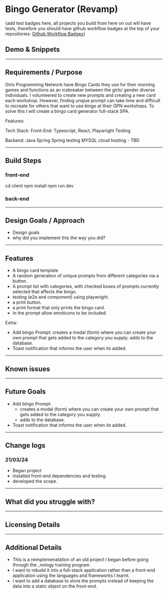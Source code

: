 # Bingo Generator (Revamp)

{add test badges here, all projects you build from here on out will have tests, therefore you should have github workflow badges at the top of your repositories: [Github Workflow Badges](https://docs.github.com/en/actions/monitoring-and-troubleshooting-workflows/adding-a-workflow-status-badge)}

## Demo & Snippets


---

## Requirements / Purpose
Girls Programming Network have Bingo Cards they use for their morning games and functions as an icebreaker between the girls/ gender diverse individuals.
 I volunteered to create new prompts and creating a new card each workshop. However, finding unqiue prompt can take time and difficult to recreate for others that want to use bingo at their GPN workshops. 
To solve this I will create a bingo card generator full-stack SPA. 

Features: 


Tech Stack: 
Front-End: 
Typescript, 
React, 
Playwright Testing 

Backend:
Java 
Spring
Spring testing
MYSQL
cloud hosting - TBD

---

## Build Steps
### front-end
cd client
npm install
npm run dev 

### back-end

---

## Design Goals / Approach

-   Design goals
-   why did you implement this the way you did?

---

## Features

- A bingo card template
- A random generation of unique prompts from different categories via a    button.
- A prompt list with categories, with checked boxes of prompts currently selected that affects the bingo. 
- testing (e2e and component) using playwright. 
- a print button.
- a print format that only prints the bingo card.
- In the prompt allow emoticons to be included. 

Extra: 
- Add bingo Prompt:
    creates a modal (form) where you can create your own prompt that gets added to the category you supply. 
    adds to the database. 
- Toast notification that informs the user when its added.

---

## Known issues


---

## Future Goals

- Add bingo Prompt:
    - creates a modal (form) where you can create your own prompt that gets added to the category you supply. 
   - adds to the database. 
- Toast notification that informs the user when its added.

---

## Change logs

### 21/03/24
- Began project
- installed front-end dependencies and testing.
- developed the scope. 

---

## What did you struggle with?



---

## Licensing Details



---

## Additional Details

-   This is a reimplemenatation of an old project I began before going through the _nology training program.
- I want to rebuild it into a full-stack application rather than a front-end application using the languages and frameworks I learnt. 
- I want to add a database to store the prompts instead of keeping the data into a static object on the front-end. 

